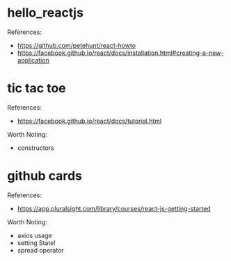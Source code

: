 # hello_reactjs

References:
- https://github.com/petehunt/react-howto
- https://facebook.github.io/react/docs/installation.html#creating-a-new-application

# tic tac toe

References:
- https://facebook.github.io/react/docs/tutorial.html

Worth Noting:
- constructors

# github cards

References:
- https://app.pluralsight.com/library/courses/react-js-getting-started

Worth Noting:
- axios usage
- setting State!
- spread operator
